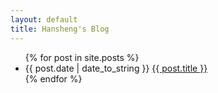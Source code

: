 ```yaml
---
layout: default
title: Hansheng's Blog
---
```

<ul>
{% for post in site.posts %}
<li>{{ post.date | date_to_string }} <a href="{{ post.url }}">{{ post.title }}</a></li>
{% endfor %}
</ul>